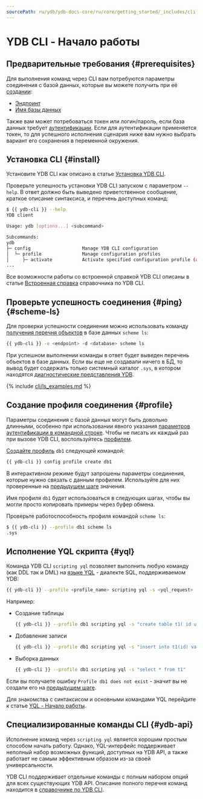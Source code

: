 ```yaml
---
sourcePath: ru/ydb/ydb-docs-core/ru/core/getting_started/_includes/cli.md
---
```

# YDB CLI - Начало работы

## Предварительные требования {#prerequisites}

Для выполнения команд через CLI вам потребуются параметры соединения с базой данных, которые вы можете получить при её [создании](../create_db.md):

- [Эндпоинт](../../concepts/connect.md#endpoint)
- [Имя базы данных](../../concepts/connect.md#database)

Также вам может потребоваться токен или логин/пароль, если база данных требует [аутентификации](../auth.md). Если для аутентификации применяется токен, то для успешного исполнения сценария ниже вам нужно выбрать вариант его сохранения в переменной окружения.

## Установка CLI {#install}

Установите YDB CLI как описано в статье [Установка YDB CLI](../../reference/ydb-cli/install.md).

Проверьте успешность установки YDB CLI запуском с параметром `--help`. В ответ должно быть выведено приветственное сообщение, краткое описание синтаксиса, и перечень доступных команд:

``` bash
$ {{ ydb-cli }} --help
YDB client

Usage: ydb [options...] <subcommand>

Subcommands:
ydb
├─ config                   Manage YDB CLI configuration
│  └─ profile               Manage configuration profiles
│     ├─ activate           Activate specified configuration profile (aliases: set)
...
```

Все возможности работы со встроенной справкой YDB CLI описаны в статье [Встроенная справка](../../reference/ydb-cli/commands/service.md#help) справочника по YDB CLI.

## Проверьте успешность соединения {#ping} {#scheme-ls}

Для проверки успешности соединения можно использовать команду [получения перечня объектов](../../reference/ydb-cli/commands/scheme-ls.md) в базе данных `scheme ls`:

``` bash
{{ ydb-cli }} -e <endpoint> -d <database> scheme ls
```

При успешном выполнении команды в ответ будет выведен перечень объектов в базе данных. Если вы еще не создавали ничего в БД, то вывод будет содержать только системный каталог `.sys`, в котором находятся [диагностические представления YDB](../../troubleshooting/system_views.md).

{% include [cli/ls_examples.md](cli/ls_examples.md) %}

## Создание профиля соединения {#profile}

Параметры соединения с базой данных могут быть довольно длинными, особенно при использовании явного указания [параметров аутентификации в командной строке](../../reference/ydb-cli/connect.md#command-line-pars). Чтобы не писать их каждый раз при вызове YDB CLI, воспользуйтесь [профилем](../../reference/ydb-cli/profile/index.md).

[Создайте профиль](../../reference/ydb-cli/profile/create.md) `db1` следующей командой: 

``` bash
{{ ydb-cli }} config profile create db1
```

В интерактивном режиме будут запрошены параметры соединения, которые нужно связать с данным профилем. Используйте для них проверенные на [предыдущем шаге](#ping) значения.

Имя профиля `db1` будет использоваться в следующих шагах, чтобы вы могли просто копировать примеры через буфер обмена.

Проверьте работоспособность профиля командой `scheme ls`:
``` bash
$ {{ ydb-cli }} --profile db1 scheme ls
.sys
```

## Исполнение YQL скрипта {#yql}

Команда YDB CLI `scripting yql` позволяет выполнить любую команду (как DDL так и DML) на [языке YQL](../../yql/reference/index.md) - диалекте SQL, поддерживаемом YDB:

``` bash
{{ ydb-cli }} --profile <profile_name> scripting yql -s <yql_request>
```

Например:
- Создание таблицы

  ``` bash
  {{ ydb-cli }} --profile db1 scripting yql -s "create table t1( id uint64, primary key(id))"
  ```
- Добавление записи 

  ``` bash
  {{ ydb-cli }} --profile db1 scripting yql -s "insert into t1(id) values (1)"
  ```
- Выборка данных

  ``` bash
  {{ ydb-cli }} --profile db1 scripting yql -s "select * from t1"
  ```

Если вы получаете ошибку `Profile db1 does not exist` - значит вы не создали его на [предыдущем шаге](#profile).

Для знакомства с синтаксисом и основными командами YQL перейдите к статье [YQL - Начало работы](../yql.md).

## Специализированные команды CLI {#ydb-api}

Исполнение команд через `scripting yql` является хорошим простым способом начать работу. Однако, YQL-интерфейс поддерживает неполный набор возможных функций, доступных на YDB API, а также работает не самым эффективным образом из-за своей универсальности.

YDB CLI поддерживает отдельные команды с полным набором опций для всех существующих YDB API. Описание полного перечня команд находится в [справочнике по YDB CLI](../../reference/ydb-cli/index.md).